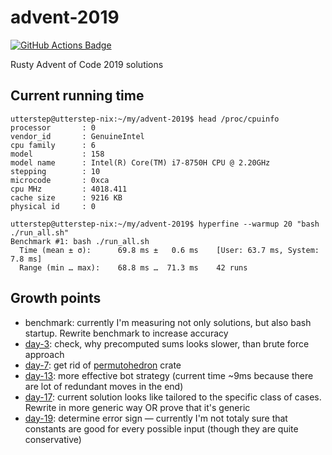 # advent-2019

[![GitHub Actions Badge](https://github.com/utter-step/advent-2019/workflows/CI/badge.svg)](https://github.com/utter-step/advent-2019/actions?query=workflow%3ACI)

Rusty Advent of Code 2019 solutions

## Current running time

```console
utterstep@utterstep-nix:~/my/advent-2019$ head /proc/cpuinfo
processor       : 0
vendor_id       : GenuineIntel
cpu family      : 6
model           : 158
model name      : Intel(R) Core(TM) i7-8750H CPU @ 2.20GHz
stepping        : 10
microcode       : 0xca
cpu MHz         : 4018.411
cache size      : 9216 KB
physical id     : 0

utterstep@utterstep-nix:~/my/advent-2019$ hyperfine --warmup 20 "bash ./run_all.sh"
Benchmark #1: bash ./run_all.sh
  Time (mean ± σ):      69.8 ms ±   0.6 ms    [User: 63.7 ms, System: 7.8 ms]
  Range (min … max):    68.8 ms …  71.3 ms    42 runs
```

## Growth points

* benchmark: currently I'm measuring not only solutions, but also bash startup. Rewrite benchmark to increase accuracy
* [day-3](./day-2): check, why precomputed sums looks slower, than brute force approach
* [day-7](./day-7): get rid of [permutohedron](https://crates.io/crates/permutohedron) crate
* [day-13](./day-13): more effective bot strategy (current time ~9ms because there are lot of redundant moves in the end)
* [day-17](./day-17): current solution looks like tailored to the specific class of cases. Rewrite in more generic way OR prove that it's generic
* [day-19](./day-19): determine error sign — currently I'm not totaly sure that constants are good for every possible input (though they are quite conservative)
